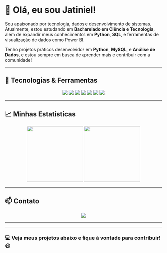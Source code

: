 # 👋 Olá, eu sou Jatiniel!  

Sou apaixonado por tecnologia, dados e desenvolvimento de sistemas. Atualmente, estou estudando em **Bacharelado em Ciência e Tecnologia**, além de expandir meus conhecimentos em **Python**, **SQL**, e ferramentas de visualização de dados como Power BI. 

Tenho projetos práticos desenvolvidos em **Python**, **MySQL**, e **Análise de Dados**, e estou sempre em busca de aprender mais e contribuir com a comunidade!

---

## 🚀 Tecnologias & Ferramentas  
<div align="center">
  <img src="https://img.shields.io/badge/-Python-3776AB?style=for-the-badge&logo=python&logoColor=white"/>
  <img src="https://img.shields.io/badge/-MySQL-4479A1?style=for-the-badge&logo=mysql&logoColor=white"/>
  <img src="https://img.shields.io/badge/-Git-F05032?style=for-the-badge&logo=git&logoColor=white"/>
  <img src="https://img.shields.io/badge/-Java-007396?style=for-the-badge&logo=java&logoColor=white"/>
  <img src="https://img.shields.io/badge/-HTML5-E34F26?style=for-the-badge&logo=html5&logoColor=white"/>
  <img src="https://img.shields.io/badge/-CSS3-1572B6?style=for-the-badge&logo=css3&logoColor=white"/>
  <img src="https://img.shields.io/badge/-JavaScript-F7DF1E?style=for-the-badge&logo=javascript&logoColor=black"/>
</div>

---

## 📈 Minhas Estatísticas  
<div align="center">
  <img loading="lazy" height="180em" src="https://github-readme-stats.vercel.app/api/top-langs/?username=23Edu4rd0&layout=compact&langs_count=7&theme=dracula"/>
  <img loading="lazy" height="180em" src="https://github-readme-stats.vercel.app/api?username=23Edu4rd0&show_icons=true&theme=dracula&include_all_commits=true&count_private=true"/>
</div>

---

## 📫 Contato  
<div align="center">
  <a target="_blank" href="jatinieltga@gmail.com" target="_blank">
    <img src="https://img.shields.io/badge/-Gmail-D14836?style=for-the-badge&logo=Gmail&logoColor=white">
  </a>
</div>

---



---

### 💻 Veja meus projetos abaixo e fique à vontade para contribuir! 😄

